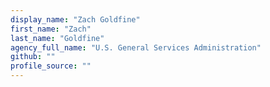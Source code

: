 ```yaml
---
display_name: "Zach Goldfine"
first_name: "Zach"
last_name: "Goldfine"
agency_full_name: "U.S. General Services Administration"
github: ""
profile_source: ""
---
```


